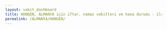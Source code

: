 ```yaml
---
layout: vakit_dashboard
title: HUNGEN, ALMANYA için iftar, namaz vakitleri ve hava durumu - ilçe/eyalet seç
permalink: /ALMANYA/HUNGEN/
---
```


<script type="text/javascript">
  var GLOBAL_COUNTRY = 'ALMANYA';
  var GLOBAL_CITY = 'HUNGEN';
  var GLOBAL_STATE = '';
  var lat = 72;
  var lon = 21;
</script>
